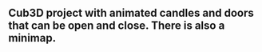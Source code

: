 ## Cub3D project with animated candles and doors that can be open and close. There is also a minimap.
